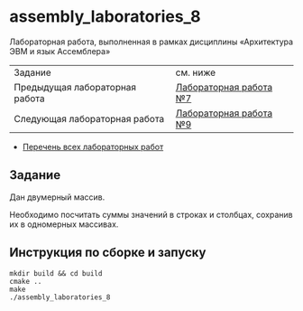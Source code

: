 # assembly_laboratories_8

Лабораторная работа, выполненная в рамках дисциплины «Архитектура ЭВМ и язык Ассемблера»

| | |
|-|-|
| Задание | см. ниже |
| Предыдущая лабораторная работа | [Лабораторная работа №7](https://github.com/PatriotRossii/assembly_laboratories_7) |
| Следующая лабораторная работа | [Лабораторная работа №9](https://github.com/PatriotRossii/assembly_laboratories_9) |

* [Перечень всех лабораторных работ](https://github.com/BFI-2202/assembly_laboratories)

## Задание

Дан двумерный массив.

Необходимо посчитать суммы значений в строках и столбцах, сохранив их в одномерных массивах.

## Инструкция по сборке и запуску

```
mkdir build && cd build
cmake ..
make
./assembly_laboratories_8
```

